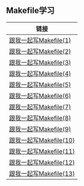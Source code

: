Makefile学习
----
|链接|
|---|
|[跟我一起写Makefile(1)](https://blog.csdn.net/haoel/article/details/2886)|
|[跟我一起写Makefile(2)](https://blog.csdn.net/haoel/article/details/2887)|
|[跟我一起写Makefile(3)](https://blog.csdn.net/haoel/article/details/2888)|
|[跟我一起写Makefile(4)](https://blog.csdn.net/haoel/article/details/2889)|
|[跟我一起写Makefile(5)](https://blog.csdn.net/haoel/article/details/2890)|
|[跟我一起写Makefile(6)](https://blog.csdn.net/haoel/article/details/2891)|
|[跟我一起写Makefile(7)](https://blog.csdn.net/haoel/article/details/2892)|
|[跟我一起写Makefile(8)](https://blog.csdn.net/haoel/article/details/2893)|
|[跟我一起写Makefile(9)](https://blog.csdn.net/haoel/article/details/2894)|
|[跟我一起写Makefile(10)](https://blog.csdn.net/haoel/article/details/2895)|
|[跟我一起写Makefile(11)](https://blog.csdn.net/haoel/article/details/2896)|
|[跟我一起写Makefile(12)](https://blog.csdn.net/haoel/article/details/2897)|
|[跟我一起写Makefile(13)](https://blog.csdn.net/haoel/article/details/2898)|
